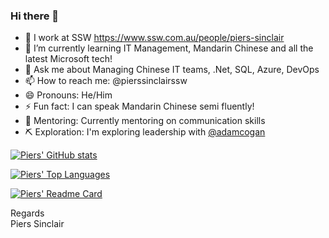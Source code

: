 ### Hi there 👋

* 🔭 I work at SSW https://www.ssw.com.au/people/piers-sinclair
* 🌱 I’m currently learning IT Management, Mandarin Chinese and all the latest Microsoft tech!
* 💬 Ask me about Managing Chinese IT teams, .Net, SQL, Azure, DevOps
* 📫 How to reach me: @pierssinclairssw
* 😄 Pronouns: He/Him
* ⚡ Fun fact: I can speak Mandarin Chinese semi fluently!
* 💪 Mentoring: Currently mentoring on communication skills
* ⛏ Exploration: I'm exploring leadership with [@adamcogan](https://github.com/adamcogan)

[![Piers' GitHub stats](https://github-readme-stats.vercel.app/api?username=piers-sinclair&theme=onedark&show_icons=true)](https://github.com/pierssinclairssw/github-readme-stats)

[![Piers' Top Languages](https://github-readme-stats.vercel.app/api/top-langs/?username=piers-sinclair&layout=compact&theme=onedark&show_icons=true)](https://github.com/pierssinclairssw/github-readme-stats)

[![Piers' Readme Card](https://github-readme-stats.vercel.app/api/pin/?username=piers-sinclair&repo=china-dev-blog&theme=onedark&show_icons=true)](https://github.com/pierssinclairssw/github-readme-stats)

Regards  
Piers Sinclair  
